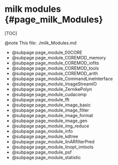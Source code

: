 # milk modules {#page_milk_Modules}

[TOC]

@note This file: ./milk_Modules.md


- @subpage page_module_00CORE
- @subpage page_module_COREMOD_memory
- @subpage page_module_COREMOD_iofits
- @subpage page_module_COREMOD_tools
- @subpage page_module_COREMOD_arith
- @subpage page_module_CommandLineInterface
- @subpage page_module_ImageStreamIO
- @subpage page_module_ZernikePolyn
- @subpage page_module_cudacomp
- @subpage page_module_fft
- @subpage page_module_image_basic
- @subpage page_module_image_filter
- @subpage page_module_image_format
- @subpage page_module_image_gen
- @subpage page_module_img_reduce
- @subpage page_module_info
- @subpage page_module_kdtree
- @subpage page_module_linARfilterPred
- @subpage page_module_linopt_imtools
- @subpage page_module_psf
- @subpage page_module_statistic

